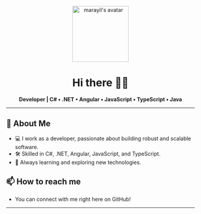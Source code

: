 <p align="center">
  <img src="https://avatars.githubusercontent.com/u/marayil?v=4" width="150" alt="marayil's avatar"/>
</p>

<h1 align="center">Hi there 👋👋</h1>

<p align="center">
  <b>Developer | C# • .NET • Angular • JavaScript • TypeScript • Java</b>
</p>

---

## 🚀 About Me

- 💻 I work as a developer, passionate about building robust and scalable software.
- 🛠️ Skilled in C#, .NET, Angular, JavaScript, and TypeScript.
- 🌱 Always learning and exploring new technologies.

## 📫 How to reach me

- You can connect with me right here on GitHub!

---

<!--
Feel free to add more sections like "Projects", "Blog Posts", or "Achievements" as you grow your profile!
-->
